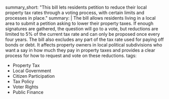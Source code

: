 summary_short: "This bill lets residents petition to reduce their local property tax rates through a voting process, with certain limits and processes in place."
summary: |
  The bill allows residents living in a local area to submit a petition asking to lower their property taxes. If enough signatures are gathered, the question will go to a vote, but reductions are limited to 5% of the current tax rate and can only be proposed once every four years. The bill also excludes any part of the tax rate used for paying off bonds or debt. It affects property owners in local political subdivisions who want a say in how much they pay in property taxes and provides a clear process for how to request and vote on these reductions.
tags:
  - Property Tax
  - Local Government
  - Citizen Participation
  - Tax Policy
  - Voter Rights
  - Public Finance
